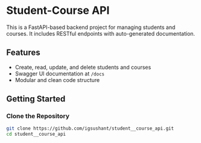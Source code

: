 # Student-Course API

This is a FastAPI-based backend project for managing students and courses. It includes RESTful endpoints with auto-generated documentation.

## Features

- Create, read, update, and delete students and courses
- Swagger UI documentation at `/docs`
- Modular and clean code structure


## Getting Started

### Clone the Repository

```bash
git clone https://github.com/igsushant/student__course_api.git
cd student__course_api


